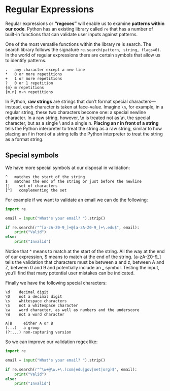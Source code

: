 # Regular Expressions

Regular expressions or **“regexes”** will enable us to examine **patterns within our code**. Python has an existing library called `re` that has a number of built-in functions that can validate user inputs against patterns.

One of the most versatile functions within the library re is search. The search library follows the signature `re.search(pattern, string, flags=0)`. In the world of regular expressions there are certain symbols that allow us to identify patterns.

```
.   any character except a new line
*   0 or more repetitions
+   1 or more repetitions
?   0 or 1 repetition
{m} m repetitions
{m,n} m-n repetitions
```

In Python, **raw strings** are strings that don’t format special characters—instead, each character is taken at face-value. Imagine `\n`, for example, in a regular string, these two characters become one: a special newline character. In a raw string, however, \n is treated not as \n, the special character, but as a single \ and a single n. **Placing an r in front of a string** tells the Python interpreter to treat the string as a raw string, similar to how placing an f in front of a string tells the Python interpreter to treat the string as a format string.

## Special symbols 

We have more special symbols at our disposal in validation:

```
^   matches the start of the string
$   matches the end of the string or just before the newline
[]    set of characters
[^]   complementing the set
```

For example if we want to validate an email we can do the following:

```Python
import re

email = input("What's your email? ").strip()

if re.search(r"^[a-zA-Z0-9_]+@[a-zA-Z0-9_]+\.edu$", email):
    print("Valid")
else:
    print("Invalid")
```

Notice that ^ means to match at the start of the string. All the way at the end of our expression, $ means to match at the end of the string. [a-zA-Z0-9_] tells the validation that characters must be between a and z, between A and Z, between 0 and 9 and potentially include an _ symbol. Testing the input, you’ll find that many potential user mistakes can be indicated.

Finally we have the following special characters:

```
\d    decimal digit
\D    not a decimal digit
\s    whitespace characters
\S    not a whitespace character
\w    word character, as well as numbers and the underscore
\W    not a word character

A|B     either A or B
(...)   a group
(?:...) non-capturing version
```

So we can improve our validation regex like:

```Python
import re

email = input("What's your email? ").strip()

if re.search(r"^\w+@\w.+\.(com|edu|gov|net|org)$", email):
    print("Valid")
else:
    print("Invalid")
```